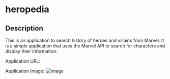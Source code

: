 # heropedia

## Description
This is an application to search history of heroes and villains from Marvel. It is a simple application that uses the Marvel API to search for characters and display their information.

Application URL: 


Application Image: 
![image](https://user-images.githubusercontent.com/126218396/236360543-28dee143-707f-41b4-8949-dc71ca333849.png)

